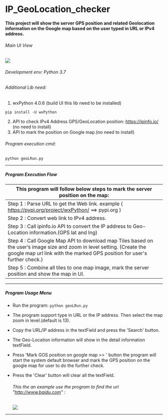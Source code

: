# IP_GeoLocation_checker
**This project will show the server GPS position and related Geolocation information on the Google map based on the user typed in URL or IPv4 address.**

###### Main UI View

![](https://github.com/LiuYuancheng/IP_GeoLocation_checker/blob/master/doc/mainUI.png)

###### Development env: Python 3.7

###### Additional Lib need: 

1. wxPython 4.0.6 (build UI this lib need to be installed) 

[wxPython]: https://wxpython.org/pages/downloads/index.html:	"wxPython"

```
pip install -U wxPython 
```

2. API to check IPv4 Address GPS/GeoLocation position: https://ipinfo.io/ (no need to install)
3. API to mark the position on Google map.(no need to install)

###### Program execution cmd: 

```
python geoLRun.py
```

------

##### Program Execution Flow 

| This program will follow below steps to mark the server position on the map: |
| ------------------------------------------------------------ |
| Step 1 :  Parse URL to get the Web link. example ( https://pypi.org/project/wxPython/ ==> pypi.org ) |
| Step 2 : Convert web link to IPv4 address.                   |
| Step 3 : Call ipinfo.io API to convert the IP address to Geo-Location information.(GPS lat and lng) |
| Step 4 : Call Google Map API to download map Tiles based on the user’s image size and zoom in level setting. (Create the google map url link with the marked GPS position for user's further check.) |
| Step 5 : Combine all tiles to one map image, mark the server position and show the map in UI. |

------

##### Program Usage Menu

- Run the program:  `python geoLRun.py`

- The program support type in URL or the IP address. Then select the map zoom in level.(default is 13). 

- Copy the URL/IP address in the textField and press the 'Search' button.

- The Geo-Location information will show in the detail information textField.

- Press 'Mark GOS position on google map >> ' button the program will start the system default browser and mark the GPS position on the google map for user to do the further check. 

- Press the 'Clear' button will clear all the textField. 

  ###### This the an example use the program to find the url "http://www.baidu.com" : 

  ![](https://github.com/LiuYuancheng/IP_GeoLocation_checker/blob/master/doc/mainUI.png)

------

